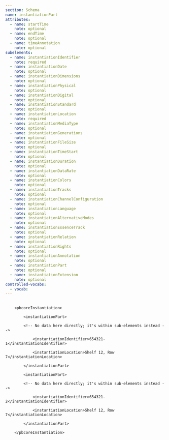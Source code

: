 ```yaml
---
section: Schema
name: instantiationPart
attributes:
  - name: startTime
    note: optional
  - name: endTime
    note: optional
  - name: timeAnnotation
    note: optional
subelements:
  - name: instantiationIdentifier
    note: required
  - name: instantiationDate
    note: optional
  - name: instantiationDimensions
    note: optional
  - name: instantiationPhysical
    note: optional
  - name: instantiationDigital
    note: optional
  - name: instantiationStandard
    note: optional
  - name: instantiationLocation
    note: required
  - name: instantiationMediaType
    note: optional
  - name: instantiationGenerations
    note: optional
  - name: instantiationFileSize
    note: optional
  - name: instantiationTimeStart
    note: optional
  - name: instantiationDuration
    note: optional
  - name: instantiationDataRate
    note: optional
  - name: instantiationColors
    note: optional
  - name: instantiationTracks
    note: optional
  - name: instantiationChannelConfiguration
    note: optional
  - name: instantiationLanguage
    note: optional
  - name: instantiationAlternativeModes
    note: optional
  - name: instantiationEssenceTrack
    note: optional
  - name: instantiationRelation
    note: optional
  - name: instantiationRights
    note: optional
  - name: instantiationAnnotation
    note: optional
  - name: instantiationPart
    note: optional
  - name: instantiationExtension
    note: optional
controlled-vocabs:
  - vocab:
---
```

<pre>
  <code>
	&lt;pbcoreInstantiation&gt;<br>
   		&lt;instantiationPart&gt;<br>
   		&lt;!-- No data here directly; it's within sub-elements instead --&gt;<br>
       		&lt;instantiationIdentifier&gt;654321-1&lt;/instantiationIdentifier&gt;<br>
       		&lt;instantiationLocation&gt;Shelf 12, Row 7&lt;/instantiationLocation&gt;<br>
   		&lt;/instantiationPart&gt;<br>
   		&lt;instantiationPart&gt;<br>
   		&lt;!-- No data here directly; it's within sub-elements instead --&gt;<br>
       		&lt;instantiationIdentifier&gt;654321-2&lt;/instantiationIdentifier&gt;<br>
       		&lt;instantiationLocation&gt;Shelf 12, Row 7&lt;/instantiationLocation&gt;<br>
   		&lt;/instantiationPart&gt;<br>
	&lt;/pbcoreInstantiation&gt;
  </code>
</pre>
